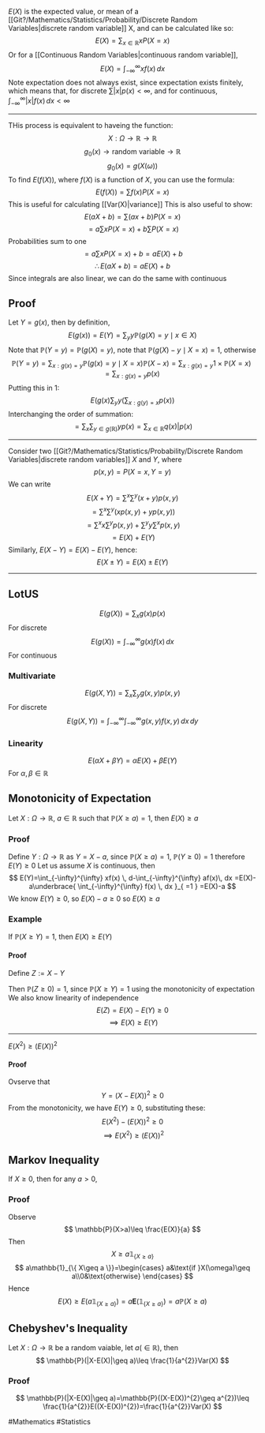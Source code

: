 $E(X)$ is the expected value, or mean of a [[Git?/Mathematics/Statistics/Probability/Discrete Random Variables|discrete random variable]] X, and can be calculated like so:
$$
E(X)=\sum_{x\in \mathbb{R}} xP(X=x)
$$
Or for a [[Continuous Random Variables|continuous random variable]],
$$
E(X)=\int_{-\infty}^{\infty} xf(x) \, dx 
$$
Note expectation does not always exist, since expectation exists finitely, which means that, for discrete $\sum|x|p(x)<\infty$, and for continuous, $\int_{-\infty}^{\infty} |x|f(x) \, dx<\infty$
___
THis process is equivalent to haveing the function:
$$
X:\Omega\to \mathbb{R}\to \mathbb{R}
$$
$$
g_{0}(x)\to \text{random variable}\to \mathbb{R}
$$
$$
g_{0}(x)=g(X(\omega))
$$
To find $E(f(X))$, where $f(X)$ is a function of $X$, you can use the formula:
$$
E(f(X))=\sum f(x)P(X=x)
$$
This is useful for calculating [[Var(X)|variance]]
This is also useful to show:
$$
E(aX+b)=\sum (ax+b)P(X=x)
$$
$$
=a\sum xP(X=x)+b\sum P(X=x)
$$
Probabilities sum to one
$$
=a\sum xP(X=x)+b=aE(X)+b
$$
$$
\therefore E(aX+b)=aE(X)+b
$$
Since integrals are also linear, we can do the same with continuous
## Proof
Let $Y=g(x)$, then by definition,
$$
E(g(x))=E(Y)=\sum_{y}y\mathbb{P}(g(X)=y\mid x\in X)
$$
Note that $\mathbb{P}(Y=y)=\mathbb{P}(g(X)=y)$, note that $\mathbb{P}(g(X)-y\mid X=x)=1$, otherwise
$$
\mathbb{P}(Y=y)=\sum_{x:g(x)=y}\mathbb{P}(g(x)=y\mid X=x)\mathbb{P}(X-x)=\sum_{x:g(x)=y}1\times \mathbb{P}(X=x)=\sum_{x:g(x)=y}p(x)
$$
Putting this in $1$:
$$
E(g(x)\sum_{y}y\left( \sum_{x:g(y)=x} p(x) \right)
$$
Interchanging the order of summation:
$$
=\sum_{x}\sum_{y\in g(\mathbb{R})}yp(x)=\sum_{x\in \mathbb{R}}q(x)|p(x)
$$
___
Consider two [[Git?/Mathematics/Statistics/Probability/Discrete Random Variables|discrete random variables]] $X$ and $Y$, where 
$$
p(x,y)=P(X=x, Y=y)
$$
We can write
$$
E(X+Y)=\sum^{x}\sum^{y}(x+y)p(x,y)
$$
$$
=\sum^{x}\sum^{y}(xp(x,y)+yp(x,y))
$$
$$
=\sum^{x}x\sum^{y}p(x,y)+\sum^{y}y\sum^{x}p(x,y)
$$
$$
=E(X)+E(Y)
$$
Similarly, $E(X-Y)=E(X)-E(Y)$, hence:
$$
E(X\pm Y)=E(X)\pm E(Y)
$$
___
## LotUS
$$
E(g(X))=\sum_{x} g(x)p(x)
$$
For discrete
$$
E(g(X))=\int_{-\infty}^{\infty} g(x)f(x) \, dx 
$$
For continuous
### Multivariate
$$
E(g(X,Y))=\sum_{x}\sum_{y}g(x,y)p(x,y)
$$
For discrete
$$
E(g(X,Y))=\int_{-\infty}^{\infty} \int_{-\infty}^{\infty} g(x,y)f(x,y) \, dx  \, dy 
$$
### Linearity
$$
E(\alpha X+\beta Y)=\alpha E(X)+\beta E(Y)
$$
For $\alpha,\beta \in\mathbb{R}$
## Monotonicity of Expectation
Let $X:\Omega\to \mathbb{R}$, $a\in\mathbb{R}$ such that $\mathbb{P}(X\geq a)=1$, then $E(X)\geq a$
### Proof
Define $Y:\Omega\to \mathbb{R}$ as $Y=X-a$, since $\mathbb{P}(X\geq a)=1$, $\mathbb{P}(Y\geq 0)=1$ therefore $E(Y)\geq0$
Let us assume $X$ is continuous, then 
$$
E(Y)=\int_{-\infty}^{\infty} xf(x) \, d-\int_{-\infty}^{\infty} af(x)\, dx  =E(X)-a\underbrace{ \int_{-\infty}^{\infty} f(x) \, dx }_{ =1 } =E(X)-a
$$
We know $E(Y)\geq 0$, so $E(X)-a\geq 0$ so $E(X)\geq a$

### Example
If $\mathbb{P}(X\geq Y)=1$, then $E(X)\geq E(Y)$
#### Proof
Define $Z:=X-Y$

Then $\mathbb{P}(Z\geq 0)=1$, since $\mathbb{P}(X\geq Y)=1$ using the monotonicity of expectation
We also know linearity of independence
$$
E(Z)=E(X)-E(Y)\geq 0
$$
$$
\implies E(X)\geq E(Y)
$$
___
$E(X^{2})\geq (E(X))^{2}$
#### Proof
Ovserve that
$$
Y=(X-E(X))^{2}\geq 0
$$
From the monotonicity, we have $E(Y)\geq 0$, substituting these:
$$
E(X^{2})-(E(X))^{2}\geq 0
$$
$$
\implies E(X^{2})\geq(E(X))^{2}
$$
## Markov Inequality
If $X\geq 0$, then for any $a>0$,
### Proof
Observe
$$
\mathbb{P}(X>a)\leq \frac{E(X)}{a}
$$
Then
$$
X\geq a\mathbb{1}_{\{ X\geq a \}}
$$
$$
a\mathbb{1}_{\{ X\geq a \}}=\begin{cases}
a&\text{if }X(\omega)\geq a\\0&\text{otherwise}
\end{cases}
$$
Hence
$$
E(X)\geq E(a\mathbb{1}_{\{ X\geq a \}})=a\mathbf{E}(\mathbb{1}_{\{ X\geq a \}})=a\mathbb{P}(X\geq a)
$$
## Chebyshev's Inequality
Let $X:\Omega\to \mathbb{R}$ be a random vaiable, let $a(\in\mathbb{R})$, then
$$
\mathbb{P}(|X-E(X)|\geq a)\leq \frac{1}{a^{2}}Var(X)
$$
### Proof
$$
\mathbb{P}(|X-E(X)|\geq a)=\mathbb{P}((X-E(X))^{2}\geq a^{2})\leq \frac{1}{a^{2}}E((X-E(X))^{2})=\frac{1}{a^{2}}Var(X)
$$




#Mathematics #Statistics 
